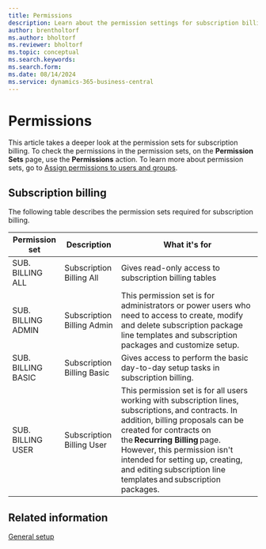 ```yaml
---
title: Permissions
description: Learn about the permission settings for subscription billing.
author: brentholtorf
ms.author: bholtorf
ms.reviewer: bholtorf
ms.topic: conceptual
ms.search.keywords: 
ms.search.form: 
ms.date: 08/14/2024
ms.service: dynamics-365-business-central
---
```


# Permissions

This article takes a deeper look at the permission sets for subscription billing. To check the permissions in the permission sets, on the **Permission Sets** page, use the **Permissions** action. To learn more about permission sets, go to [Assign permissions to users and groups](../../ui-define-granular-permissions.md).

## Subscription billing

The following table describes the permission sets required for subscription billing.

|Permission set  |Description  |What it's for  |
|---------|---------|---------|
|SUB. BILLING ALL     |Subscription Billing All         | Gives read-only access to subscription billing tables        |
|SUB. BILLING ADMIN      | Subscription Billing Admin        |  This permission set is for administrators or power users who need to access to create, modify and delete subscription package line templates and subscription packages and customize setup.       |
|SUB. BILLING BASIC     |  Subscription Billing Basic        |  Gives access to perform the basic day-to-day setup tasks in subscription billing.        |
|SUB. BILLING USER      |  Subscription Billing User        |  This permission set is for all users working with subscription lines, subscriptions, and contracts. In addition, billing proposals can be created for contracts on the **Recurring Billing** page. However, this permission isn't intended for setting up, creating, and editing subscription line templates and subscription packages.       |

## Related information

[General setup](general.md)
